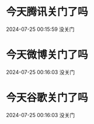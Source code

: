 # 今天腾讯关门了吗

2024-07-25 00:15:59 没关门

# 今天微博关门了吗

2024-07-25 00:16:03 没关门

# 今天谷歌关门了吗

2024-07-25 00:16:03 没关门

